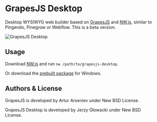 # GrapesJS Desktop

Desktop WYSIWYG web builder based on [GrapesJS](http://grapesjs.com/) and [NW.js](http://nwjs.io/), similar to Pingendo, Pinegrow or Webflow. This is a beta version.

![GrapesJS Desktop](https://i.imgur.com/T0ZTRZM.png)

## Usage

Download [NW.js](http://nwjs.io/) and run `nw /path/to/grapesjs-desktop`.

Or download the [prebuilt package](https://github.com/niutech/grapesjs-desktop/releases) for Windows.

## Authors & License

GrapesJS is developed by Artur Arseniev under New BSD License.

GrapesJS Desktop is developed by Jerzy Głowacki under New BSD License.